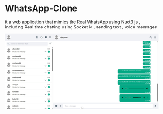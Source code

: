 # WhatsApp-Clone
it a web application that mimics the Real WhatsApp using Nuxt3 js , including Real time chatting using Socket io , sending text , voice messages

![alt text](https://github.com/abdalhamedemad/WhatsApp-Clone/blob/main/images/frme.jpeg?raw=true)
